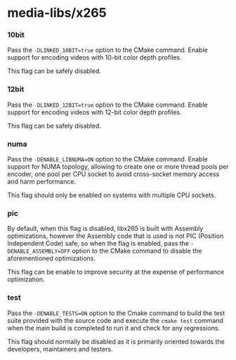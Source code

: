 # media-libs/x265

### 10bit
Pass the `-DLINKED_10BIT=true` option to the CMake command. Enable support for encoding videos with 10-bit color depth profiles.

This flag can be safely disabled.

### 12bit
Pass the `-DLINKED_12BIT=true` option to the CMake command. Enable support for encoding videos with 12-bit color depth profiles.

This flag can be safely disabled.

### numa
Pass the `-DENABLE_LIBNUMA=ON` option to the CMake command. Enable support for NUMA topology, allowing to create one or more thread pools per encoder, one pool per CPU socket to avoid cross-socket memory access and harm performance.

This flag should only be enabled on systems with multiple CPU sockets.

### pic
By default, when this flag is disabled, libx265 is built with Assembly optimizations, however the Assembly code that is used is not PIC (Position Independent Code) safe, so when the flag is enabled, pass the `-DENABLE_ASSEMBLY=OFF` option to the CMake command to disable the aforementioned optimizations.

This flag can be enable to improve security at the expense of performance optimization.

### test
Pass the `-DENABLE_TESTS=ON` option to the Cmake command to build the test suite provided with the source code and execute the `cmake test` command when the main build is completed to run it and check for any regressions.

This flag should normally be disabled as it is primarily oriented towards the developers, maintainers and testers.
